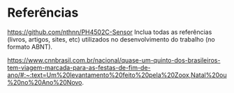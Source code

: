 # Referências
https://github.com/nthnn/PH4502C-Sensor
Inclua todas as referências (livros, artigos, sites, etc) utilizados no desenvolvimento do trabalho (no formato ABNT).


https://www.cnnbrasil.com.br/nacional/quase-um-quinto-dos-brasileiros-tem-viagem-marcada-para-as-festas-de-fim-de-ano/#:~:text=Um%20levantamento%20feito%20pela%20Zoox,Natal%20ou%20no%20Ano%20Novo.
